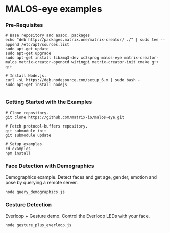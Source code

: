 # MALOS-eye examples

### Pre-Requisites
```
# Base repository and assoc. packages
echo "deb http://packages.matrix.one/matrix-creator/ ./" | sudo tee --append /etc/apt/sources.list
sudo apt-get update
sudo apt-get upgrade
sudo apt-get install libzmq3-dev xc3sprog malos-eye matrix-creator-malos matrix-creator-openocd wiringpi matrix-creator-init cmake g++ git

# Install Node.js.
curl -sL https://deb.nodesource.com/setup_6.x | sudo bash -
sudo apt-get install nodejs


```
### Getting Started with the Examples
```
# Clone repository.
git clone https://github.com/matrix-io/malos-eye.git

# Fetch protocol-buffers repository.
git submodule init
git submodule update

# Setup examples.
cd examples
npm install
```

### Face Detection with Demographics
Demographics example. Detect faces and get age, gender, emotion and pose by querying a remote server.
```
node query_demographics.js
```

### Gesture Detection
Everloop + Gesture demo. Control the Everloop LEDs with your face.
```
node gesture_plus_everloop.js
```
